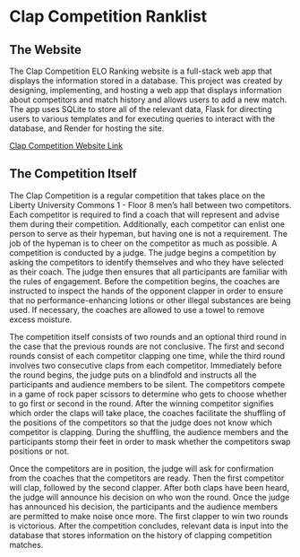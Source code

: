 # Clap Competition Ranklist

## The Website

The Clap Competition ELO Ranking website is a full-stack web app that displays the information stored in a database. This project was created by designing, implementing, and hosting a web app that displays information about competitors and match history and allows users to add a new match. The app uses SQLite to store all of the relevant data, Flask for directing users to various templates and for executing queries to interact with the database, and Render for hosting the site.

[Clap Competition Website Link](http://clapcompetition.onrender.com)

## The Competition Itself

The Clap Competition is a regular competition that takes place on the Liberty University Commons 1 - Floor 8 men’s hall between two competitors. Each competitor is required to find a coach that will represent and advise them during their competition. Additionally, each competitor can enlist one person to serve as their hypeman, but having one is not a requirement. The job of the hypeman is to cheer on the competitor as much as possible. A competition is conducted by a judge. The judge begins a competition by asking the competitors to identify themselves and who they have selected as their coach. The judge then ensures that all participants are familiar with the rules of engagement. Before the competition begins, the coaches are instructed to inspect the hands of the opponent clapper in order to ensure that no performance-enhancing lotions or other illegal substances are being used. If necessary, the coaches are allowed to use a towel to remove excess moisture.

The competition itself consists of two rounds and an optional third round in the case that the previous rounds are not conclusive. The first and second rounds consist of each competitor clapping one time, while the third round involves two consecutive claps from each competitor. Immediately before the round begins, the judge puts on a blindfold and instructs all the participants and audience members to be silent. The competitors compete in a game of rock paper scissors to determine who gets to choose whether to go first or second in the round. After the winning competitor signifies which order the claps will take place, the coaches facilitate the shuffling of the positions of the competitors so that the judge does not know which competitor is clapping. During the shuffling, the audience members and the participants stomp their feet in order to mask whether the competitors swap positions or not.

Once the competitors are in position, the judge will ask for confirmation from the coaches that the competitors are ready. Then the first competitor will clap, followed by the second clapper. After both claps have been heard, the judge will announce his decision on who won the round. Once the judge has announced his decision, the participants and the audience members are permitted to make noise once more. The first clapper to win two rounds is victorious. After the competition concludes, relevant data is input into the database that stores information on the history of clapping competition matches.
